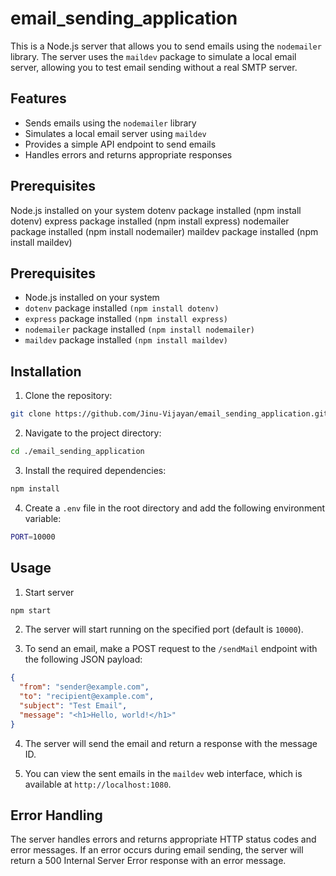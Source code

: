 # email_sending_application

This is a Node.js server that allows you to send emails using the `nodemailer` library. The server uses the `maildev` package to simulate a local email server, allowing you to test email sending without a real SMTP server.

## Features

- Sends emails using the `nodemailer` library
- Simulates a local email server using `maildev`
- Provides a simple API endpoint to send emails
- Handles errors and returns appropriate responses

## Prerequisites
Node.js installed on your system
dotenv package installed (npm install dotenv)
express package installed (npm install express)
nodemailer package installed (npm install nodemailer)
maildev package installed (npm install maildev)

## Prerequisites
- Node.js installed on your system
- `dotenv` package installed `(npm install dotenv)`
- `express` package installed `(npm install express)`
- `nodemailer` package installed `(npm install nodemailer)`
- `maildev` package installed `(npm install maildev)`

## Installation 

1) Clone the repository:

```bash
git clone https://github.com/Jinu-Vijayan/email_sending_application.git
```

2) Navigate to the project directory:

```bash
cd ./email_sending_application
```

3) Install the required dependencies:

```bash
npm install
```

4) Create a `.env` file in the root directory and add the following environment variable:

```bash
PORT=10000
```

## Usage

1) Start server

```bash
npm start
```

2) The server will start running on the specified port (default is `10000`).

3) To send an email, make a POST request to the `/sendMail` endpoint with the following JSON payload:

```json
{
  "from": "sender@example.com",
  "to": "recipient@example.com",
  "subject": "Test Email",
  "message": "<h1>Hello, world!</h1>"
}
```
4) The server will send the email and return a response with the message ID.

5) You can view the sent emails in the `maildev` web interface, which is available at `http://localhost:1080`.

## Error Handling

The server handles errors and returns appropriate HTTP status codes and error messages. If an error occurs during email sending, the server will return a 500 Internal Server Error response with an error message.